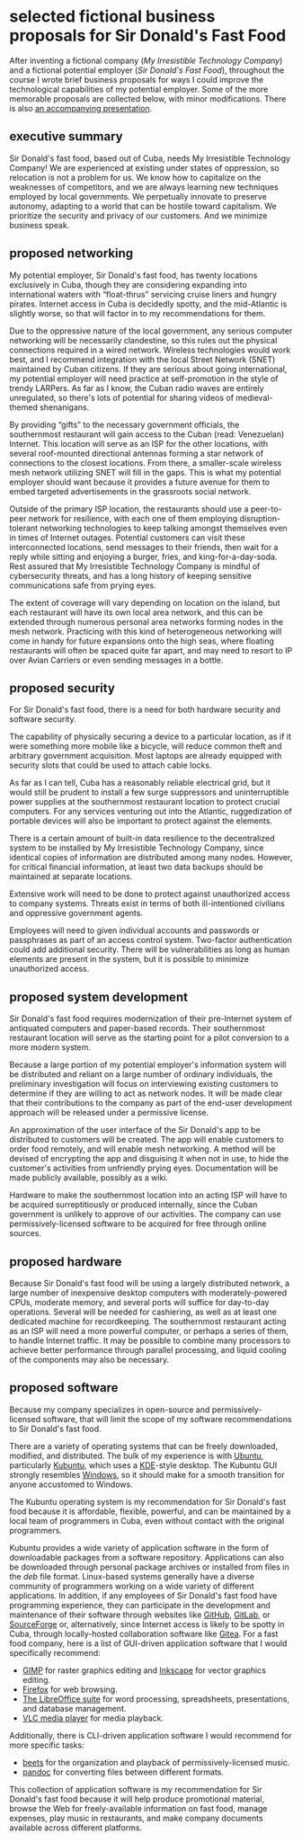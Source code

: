 # selected fictional business proposals for Sir Donald's Fast Food
After inventing a fictional company (*My Irresistible Technology Company*) and a fictional potential employer (*Sir Donald's Fast Food*), throughout the course I wrote brief business proposals for ways I could improve the technological capabilities of my potential employer. Some of the more memorable proposals are collected below, with minor modifications. There is also [an accompanying presentation](MCC-COMI160-prstSDF.md).


## executive summary

Sir Donald's fast food, based out of Cuba, needs My Irresistible Technology Company! We are experienced at existing under states of oppression, so relocation is not a problem for us. We know how to capitalize on the weaknesses of competitors, and we are always learning new techniques employed by local governments. We perpetually innovate to preserve autonomy, adapting to a world that can be hostile toward capitalism. We prioritize the security and privacy of our customers. And we minimize business speak.


## proposed networking

My potential employer, Sir Donald's fast food, has twenty locations exclusively in Cuba, though they are considering expanding into international waters with “float-thrus” servicing cruise liners and hungry pirates. Internet access in Cuba is decidedly spotty, and the mid-Atlantic is slightly worse, so that will factor in to my recommendations for them.

Due to the oppressive nature of the local government, any serious computer networking will be necessarily clandestine, so this rules out the physical connections required in a wired network. Wireless technologies would work best, and I recommend integration with the local Street Network (SNET) maintained by Cuban citizens. If they are serious about going international, my potential employer will need practice at self-promotion in the style of trendy LARPers. As far as I know, the Cuban radio waves are entirely unregulated, so there's lots of potential for sharing videos of medieval-themed shenanigans.

By providing “gifts” to the necessary government officials, the southernmost restaurant will gain access to the Cuban (read: Venezuelan) Internet. This location will serve as an ISP for the other locations, with several roof-mounted directional antennas forming a star network of connections to the closest locations. From there, a smaller-scale wireless mesh network utilizing SNET will fill in the gaps. This is what my potential employer should want because it provides a future avenue for them to embed targeted advertisements in the grassroots social network.

Outside of the primary ISP location, the restaurants should use a peer-to-peer network for resilience, with each one of them employing disruption-tolerant networking technologies to keep talking amongst themselves even in times of Internet outages. Potential customers can visit these interconnected locations, send messages to their friends, then wait for a reply while sitting and enjoying a burger, fries, and king-for-a-day-soda. Rest assured that My Irresistible Technology Company is mindful of cybersecurity threats, and has a long history of keeping sensitive communications safe from prying eyes.

The extent of coverage will vary depending on location on the island, but each restaurant will have its own local area network, and this can be extended through numerous personal area networks forming nodes in the mesh network. Practicing with this kind of heterogeneous networking will come in handy for future expansions onto the high seas, where floating restaurants will often be spaced quite far apart, and may need to resort to IP over Avian Carriers or even sending messages in a bottle.


## proposed security

For Sir Donald's fast food, there is a need for both hardware security and software security.

The capability of physically securing a device to a particular location, as if it were something more mobile like a bicycle, will reduce common theft and arbitrary government acquisition. Most laptops are already equipped with security slots that could be used to attach cable locks.

As far as I can tell, Cuba has a reasonably reliable electrical grid, but it would still be prudent to install a few surge suppressors and uninterruptible power supplies at the southernmost restaurant location to protect crucial computers. For any services venturing out into the Atlantic, ruggedization of portable devices will also be important to protect against the elements.

There is a certain amount of built-in data resilience to the decentralized system to be installed by My Irresistible Technology Company, since identical copies of information are distributed among many nodes. However, for critical financial information, at least two data backups should be maintained at separate locations.

Extensive work will need to be done to protect against unauthorized access to company systems. Threats exist in terms of both ill-intentioned civilians and oppressive government agents.

Employees will need to given individual accounts and passwords or passphrases as part of an access control system. Two-factor authentication could add additional security. There will be vulnerabilities as long as human elements are present in the system, but it is possible to minimize unauthorized access.


## proposed system development

Sir Donald's fast food requires modernization of their pre-Internet system of antiquated computers and paper-based records. Their southernmost restaurant location will serve as the starting point for a pilot conversion to a more modern system.

Because a large portion of my potential employer's information system will be distributed and reliant on a large number of ordinary individuals, the preliminary investigation will focus on interviewing existing customers to determine if they are willing to act as network nodes. It will be made clear that their contributions to the company as part of the end-user development approach will be released under a permissive license.

An approximation of the user interface of the Sir Donald's app to be distributed to customers will be created. The app will enable customers to order food remotely, and will enable mesh networking. A method will be devised of encrypting the app and disguising it when not in use, to hide the customer's activities from unfriendly prying eyes. Documentation will be made publicly available, possibly as a wiki.

Hardware to make the southernmost location into an acting ISP will have to be acquired surreptitiously or produced internally, since the Cuban government is unlikely to approve of our activities. The company can use permissively-licensed software to be acquired for free through online sources.


## proposed hardware

Because Sir Donald's fast food will be using a largely distributed network, a large number of inexpensive desktop computers with moderately-powered CPUs, moderate memory, and several ports will suffice for day-to-day operations. Several will be needed for cashiering, as well as at least one dedicated machine for recordkeeping. The southernmost restaurant acting as an ISP will need a more powerful computer, or perhaps a series of them, to handle Internet traffic. It may be possible to combine many processors to achieve better performance through parallel processing, and liquid cooling of the components may also be necessary.


## proposed software

Because my company specializes in open-source and permissively-licensed software, that will limit the scope of my software recommendations to Sir Donald's fast food.

There are a variety of operating systems that can be freely downloaded, modified, and distributed. The bulk of my experience is with [Ubuntu](https://www.ubuntu.com/), particularly [Kubuntu](https://kubuntu.org/), which uses a [KDE](https://www.kde.org/)-style desktop. The Kubuntu GUI strongly resembles [Windows](http://www.microsoft.com/en-gb/windows), so it should make for a smooth transition for anyone accustomed to Windows.

The Kubuntu operating system is my recommendation for Sir Donald's fast food because it is affordable, flexible, powerful, and can be maintained by a local team of programmers in Cuba, even without contact with the original programmers.

Kubuntu provides a wide variety of application software in the form of downloadable packages from a software repository. Applications can also be downloaded through personal package archives or installed from files in the *deb* file format. Linux-based systems generally have a diverse community of programmers working on a wide variety of different applications. In addition, if any employees of Sir Donald's fast food have programming experience, they can participate in the development and maintenance of their software through websites like [GitHub](https://github.com/), [GitLab](https://about.gitlab.com/), or [SourceForge](https://sourceforge.net/) or, alternatively, since Internet access is likely to be spotty in Cuba, through locally-hosted collaboration software like [Gitea](https://github.com/go-gitea/gitea). For a fast food company, here is a list of GUI-driven application software that I would specifically recommend:

- [GIMP](https://www.gimp.org/) for raster graphics editing and [Inkscape](https://inkscape.org/en/) for vector graphics editing.
- [Firefox](https://www.mozilla.org/en-GB/firefox/) for web browsing.
- [The LibreOffice suite](https://www.libreoffice.org/) for word processing, spreadsheets, presentations, and database management.
- [VLC media player](https://www.videolan.org/vlc/) for media playback.

Additionally, there is CLI-driven application software I would recommend for more specific tasks:

- [beets](http://beets.io/) for the organization and playback of permissively-licensed music.
- [pandoc](https://pandoc.org/) for converting files between different formats.

This collection of application software is my recommendation for Sir Donald's fast food because it will help produce promotional material, browse the Web for freely-available information on fast food, manage expenses, play music in restaurants, and make company documents available across different platforms.
